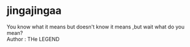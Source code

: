 # jingajingaa
You know what it means but doesn't know it means ,but wait what do you mean?
<br>
Author : THe LEGEND
